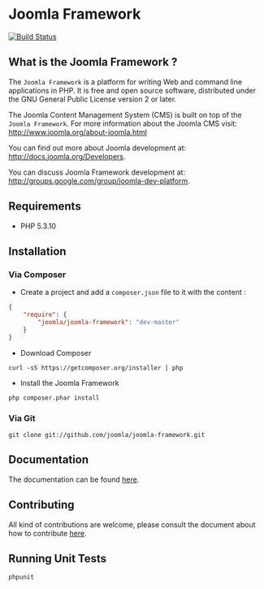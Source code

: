 # Joomla Framework

[![Build Status](https://travis-ci.org/joomla/joomla-framework.png?branch=master)](https://travis-ci.org/joomla/joomla-framework)

## What is the Joomla Framework ?

The `Joomla Framework` is a platform for writing Web and command line applications in PHP.  It is free and open source software,
distributed under the GNU General Public License version 2 or later.

The Joomla Content Management System (CMS) is built on top of the `Joomla Framework`.
For more information about the Joomla CMS visit: http://www.joomla.org/about-joomla.html

You can find out more about Joomla development at: http://docs.joomla.org/Developers.

You can discuss Joomla Framework development at: http://groups.google.com/group/joomla-dev-platform.

## Requirements

* PHP 5.3.10

## Installation

### Via Composer

- Create a project and add a `composer.json` file to it with the content :

```json
{
    "require": {
        "joomla/joomla-framework": "dev-master"
    }
}
```

- Download Composer

`curl -sS https://getcomposer.org/installer | php`

- Install the Joomla Framework

`php composer.phar install`

### Via Git

`git clone git://github.com/joomla/joomla-framework.git`

## Documentation

The documentation can be found [here](docs/).

## Contributing

All kind of contributions are welcome,
please consult the document about how to contribute [here](CONTRIBUTING.markdown).

## Running Unit Tests

`phpunit`
